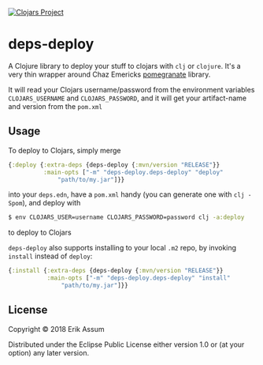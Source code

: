 [![Clojars Project](https://img.shields.io/clojars/v/deps-deploy.svg)](https://clojars.org/deps-deploy)
# deps-deploy

A Clojure library to deploy your stuff to clojars with `clj` or `clojure`. It's a very thin wrapper around
Chaz Emericks [pomegranate](https://github.com/cemerick/pomegranate) library.

It will read your Clojars username/password from the environment variables `CLOJARS_USERNAME` and `CLOJARS_PASSWORD`, and it will get your artifact-name and version from the `pom.xml`

## Usage

To deploy to Clojars, simply merge

```clojure
{:deploy {:extra-deps {deps-deploy {:mvn/version "RELEASE"}}
          :main-opts ["-m" "deps-deploy.deps-deploy" "deploy"
		      "path/to/my.jar"]}}
```
into your `deps.edn`, have a `pom.xml` handy (you can generate one with `clj -Spom`), and deploy with

```sh
$ env CLOJARS_USER=username CLOJARS_PASSWORD=password clj -a:deploy
```

to deploy to Clojars


`deps-deploy` also supports installing to your local `.m2` repo, by invoking `install` instead of `deploy`:
```clojure
{:install {:extra-deps {deps-deploy {:mvn/version "RELEASE"}}
           :main-opts ["-m" "deps-deploy.deps-deploy" "install"
			   "path/to/my.jar"]}}
```



## License

Copyright © 2018 Erik Assum

Distributed under the Eclipse Public License either version 1.0 or (at
your option) any later version.
